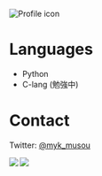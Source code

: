 <!--
**MocA-Love/MocA-Love** is a ✨ _special_ ✨ repository because its `README.md` (this file) appears on your GitHub profile.

Here are some ideas to get you started:

- 🔭 I’m currently working on ...
- 🌱 I’m currently learning ...
- 👯 I’m looking to collaborate on ...
- 🤔 I’m looking for help with ...
- 💬 Ask me about ...
- 📫 How to reach me: ...
- 😄 Pronouns: ...
- ⚡ Fun fact: ...
-->
![Profile icon](https://github.com/MocA-Love.png)

# Languages
- Python
- C-lang (勉強中)

# Contact
Twitter: [@myk_musou](https://twitter.com/__MocA-Love)  


<a href="https://github.com/anuraghazra/github-readme-stats">
  <img align="left" src="https://github-readme-stats.vercel.app/api?username=MocA-Love&count_private=true&show_icons=true&theme=react" />

<a href="https://github.com/anuraghazra/github-readme-stats">
  <img align="left" src="https://github-readme-stats.vercel.app/api/top-langs/?username=MocA-Love&count_private=true&theme=react" />
